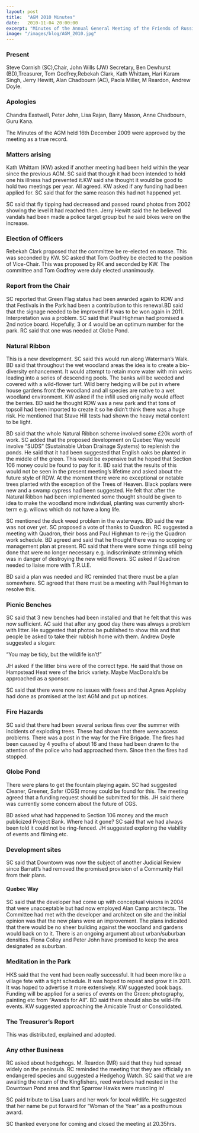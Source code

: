 ```yaml
---
layout: post
title:  "AGM 2010 Minutes"
date:   2010-11-04 20:00:00
excerpt: "Minutes of the Annual General Meeting of the Friends of Russia Dock Woodland Held 4th November at YHA, Salter Road, 2010 at 7.00pm"
image: "/images/blog/AGM_2010.jpg"
---
```



### Present

Steve Cornish (SC),Chair, John Wills (JW) Secretary, Ben Dewhurst (BD),Treasurer, Tom Godfrey,Rebekah Clark, Kath Whittam, Hari Karam Singh, Jerry Hewitt, Alan Chadbourn (AC), Paola Miller, M Reardon, Andrew Doyle.

### Apologies

Chandra Eastwell, Peter John, Lisa Rajan, Barry Mason, Anne Chadbourn, Guru Kana.

The Minutes of the AGM held 16th December 2009 were approved by the meeting as a true record. 

### Matters arising

Kath Whittam (KW) asked if another meeting had been held within the year since the previous AGM. SC said that though it had been intended to hold one his illness had prevented it.KW said she thought it would be good to hold two meetings per year. All agreed. KW asked if any funding had been applied for. SC said that for the same reason this had not happened yet.

SC said that fly tipping had decreased and passed round photos from 2002 showing the level it had reached then. Jerry Hewitt said the he believed vandals had been made a police target group but he said bikes were on the increase.

### Election of Officers

Rebekah Clark proposed that the committee be re-elected en masse. This was seconded by KW. SC asked that Tom Godfrey be elected to the position of Vice-Chair. This was proposed by RK and seconded by KW. The committee and Tom Godfrey were duly elected unanimously.

### Report from the Chair

SC reported that Green Flag status had been awarded again to RDW and that Festivals in the Park had been a contribution to this renewal.BD said that the signage needed to be improved if it was to be won again in 2011. Interpretation was a problem. SC said that Paul Highman had promised a 2nd notice board. Hopefully, 3 or 4 would be an optimum number for the park. RC said that one was needed at Globe Pond.

### Natural Ribbon

This is a new development. SC said this would run along Waterman’s Walk. BD said that throughout the wet woodland areas the idea is to create a bio-diversity enhancement. It would attempt to retain more water with min weirs leading into a series of descending pools. The banks will be weeded and covered with a wild-flower turf. Wild berry hedging will be put in where house gardens front the woodland and all species are native to a wet woodland environment. KW asked if the infill used originally would affect the berries. BD said he thought RDW was a new park and that tons of topsoil had been imported to create it so he didn’t think there was a huge risk. He mentioned that Stave Hill tests had shown the heavy metal content to be light.

BD said that the whole Natural Ribbon scheme involved some £20k worth of work. SC added that the proposed development on Quebec Way would involve “SUDS” (Sustainable Urban Drainage Systems) to replenish the ponds.  He said that it had been suggested that English oaks be planted in the middle of the green. This would be expensive but he hoped that Section 106 money could be found to pay for it. BD said that the results of this would not be seen in the present meeting’s lifetime and asked about the future style of RDW. At the moment there were no exceptional or notable trees planted with the exception of the Trees of Heaven. Black poplars were new and a swamp cypress had been suggested. He felt that after the Natural Ribbon had been implemented some thought should be given to idea to make the woodland  more individual, planting was currently short-term e.g. willows which do not have a long life. 

SC mentioned the duck weed problem in the waterways. BD said the war was not over yet. SC proposed a vote of thanks to Quadron. RC suggested a meeting with Quadron, their boss and Paul Highman to re-jig the Quadron work schedule. BD agreed and said that he thought there was no scoping or management plan at present. RC said that there were some things still being done that were no longer necessary e.g.  indiscriminate strimming which was in danger of destroying the new wild flowers. SC asked if Quadron needed to liaise more with T.R.U.E. 

BD said a plan was needed and RC reminded that there must be a plan somewhere. SC agreed that there must be a meeting with Paul Highman to resolve this.

### Picnic Benches

SC said that 3 new benches had been installed and that he felt that this was now sufficient. AC said that after any good day there was always a problem with litter. He suggested that photos be published to show this and that people be asked to take their rubbish home with them. Andrew Doyle suggested a slogan:

“You may be tidy, but the wildlife isn’t!” 

 JH asked if the litter bins were of the correct type. He said that those on Hampstead Heat were of the brick variety. Maybe MacDonald’s be approached as a sponsor.

SC said that there were now no issues with foxes and that Agnes Appleby had done as promised at the last AGM and put up notices.

### Fire Hazards

SC said that there had been several serious fires over the summer with incidents of exploding trees. These had shown that there were access problems. There was a post in the way for the Fire Brigade. The fires had been caused by 4 youths of about 16 and these had been drawn to the attention of the police who had approached them. Since then the fires had stopped.

### Globe Pond

There were plans to get the fountain playing again. SC had suggested Cleaner, Greener, Safer (CGS) money could be found for this. The meeting agreed that a funding request should be submitted for this. JH said there was currently some concern about the future of CGS.

BD asked what had happened to Section 106 money and the much publicized Project Bank. Where had it gone? SC said that we had always been told it could not be ring-fenced. JH suggested exploring the viability of events and filming etc.

### Development sites

SC said that Downtown was now the subject of another Judicial Review since Barratt’s had removed the promised provision of a Community Hall from their plans.

#### Quebec Way 

SC said that the developer had come up with conceptual visions in 2004 that were unacceptable but had now employed Alan Camp architects. The Committee had met with the developer and architect on site and the initial opinion was that the new plans were an improvement. The plans indicated that there would be no sheer building against the woodland and gardens would back on to it. There is an ongoing argument about urban/suburban densities. Fiona Colley and Peter John have promised to keep the area designated as suburban.

### Meditation in the Park

HKS said that the vent had been really successful. It had been more like a village fete with a tight schedule. It was hoped to repeat and grow it in 2011. It was hoped to advertise it more extensively. KW suggested book bags. Funding will be applied for a series of events on the Green: photography, painting etc from “Awards for All”. BD said there should also be wild-life events. KW suggested approaching the Amicable Trust or Consolidated.

### The Treasurer’s Report

This was distributed, explained and adopted.
 
### Any other Business 

RC asked about hedgehogs. M. Reardon (MR) said that they had spread widely on the peninsula. RC reminded the meeting that they are officially an endangered species and suggested a Hedgehog Watch. SC said that we are awaiting the return of the Kingfishers, reed warblers had nested in the Downtown Pond area and that Sparrow Hawks were muscling in!

SC paid tribute to Lisa Luars and her work for local wildlife. He suggested that her name be put forward for “Woman of the Year” as a posthumous award.

SC thanked everyone for coming and closed the meeting at 20.35hrs.
